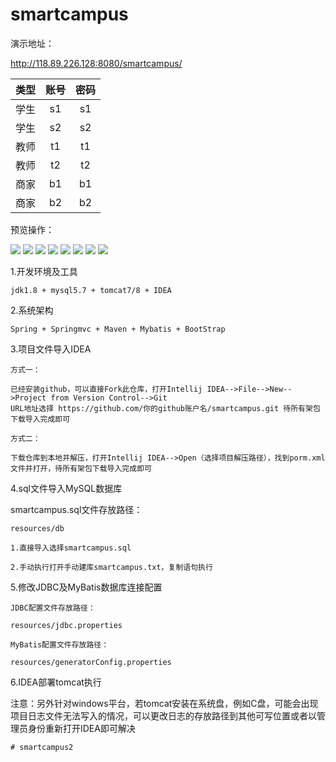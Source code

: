 # smartcampus

演示地址：

   http://118.89.226.128:8080/smartcampus/
    
   | 类型 | 账号 | 密码 |
   |  :-: |  :-: |  :-: | 
   | 学生| s1 | s1 |
   | 学生| s2 | s2 |
   | 教师| t1 | t1 | 
   | 教师| t2 | t2 | 
   | 商家| b1 | b1 |
   | 商家| b2 | b2 |

预览操作：

![](https://github.com/caitongbo/smartcampus2/blob/master/src/main/webapp/images/login.png)
![](https://github.com/caitongbo/smartcampus2/blob/master/src/main/webapp/images/s1.png)
![](https://github.com/caitongbo/smartcampus2/blob/master/src/main/webapp/images/s2.png)
![](https://github.com/caitongbo/smartcampus2/blob/master/src/main/webapp/images/t1.png)
![](https://github.com/caitongbo/smartcampus2/blob/master/src/main/webapp/images/t2.png)
![](https://github.com/caitongbo/smartcampus2/blob/master/src/main/webapp/images/b1.png)
![](https://github.com/caitongbo/smartcampus2/blob/master/src/main/webapp/images/b2.png)
![](https://github.com/caitongbo/smartcampus2/blob/master/src/main/webapp/images/b3.png)

1.开发环境及工具

    jdk1.8 + mysql5.7 + tomcat7/8 + IDEA
    
2.系统架构

    Spring + Springmvc + Maven + Mybatis + BootStrap   
    
3.项目文件导入IDEA 
    
    方式一：
     
    已经安装github，可以直接Fork此仓库，打开Intellij IDEA-->File-->New-->Project from Version Control-->Git
    URL地址选择 https://github.com/你的github账户名/smartcampus.git 待所有架包下载导入完成即可
        
    方式二：
        
    下载仓库到本地并解压，打开Intellij IDEA-->Open（选择项目解压路径），找到porm.xml文件并打开，待所有架包下载导入完成即可     

4.sql文件导入MySQL数据库
  
   smartcampus.sql文件存放路径：
    
    resources/db 
  
    1.直接导入选择smartcampus.sql
     
    2.手动执行打开手动建库smartcampus.txt，复制语句执行     

5.修改JDBC及MyBatis数据库连接配置

    JDBC配置文件存放路径：
    
    resources/jdbc.properties
   
    MyBatis配置文件存放路径：
        
    resources/generatorConfig.properties

6.IDEA部署tomcat执行

   注意：另外针对windows平台，若tomcat安装在系统盘，例如C盘，可能会出现项目日志文件无法写入的情况，可以更改日志的存放路径到其他可写位置或者以管理员身份重新打开IDEA即可解决

    
    # smartcampus2

